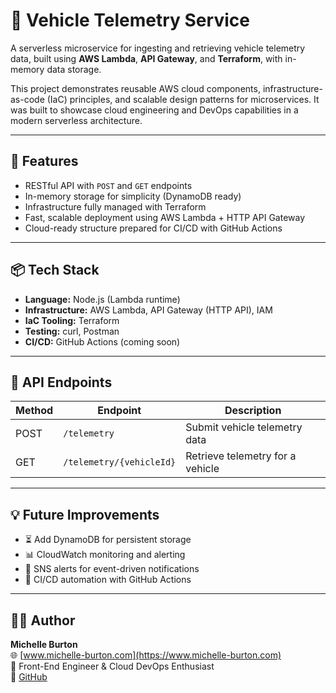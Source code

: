 # 🚗 Vehicle Telemetry Service

A serverless microservice for ingesting and retrieving vehicle telemetry data, built using **AWS Lambda**, **API Gateway**, and **Terraform**, with in-memory data storage.

This project demonstrates reusable AWS cloud components, infrastructure-as-code (IaC) principles, and scalable design patterns for microservices. It was built to showcase cloud engineering and DevOps capabilities in a modern serverless architecture.

---

## 🔧 Features

- RESTful API with `POST` and `GET` endpoints
- In-memory storage for simplicity (DynamoDB ready)
- Infrastructure fully managed with Terraform
- Fast, scalable deployment using AWS Lambda + HTTP API Gateway
- Cloud-ready structure prepared for CI/CD with GitHub Actions

---

## 📦 Tech Stack

- **Language:** Node.js (Lambda runtime)
- **Infrastructure:** AWS Lambda, API Gateway (HTTP API), IAM
- **IaC Tooling:** Terraform
- **Testing:** curl, Postman
- **CI/CD:** GitHub Actions (coming soon)

---

## 🚀 API Endpoints

| Method | Endpoint                        | Description                      |
|--------|----------------------------------|----------------------------------|
| POST   | `/telemetry`                    | Submit vehicle telemetry data    |
| GET    | `/telemetry/{vehicleId}`        | Retrieve telemetry for a vehicle |

---

## 💡 Future Improvements

- ⏳ Add DynamoDB for persistent storage  
- 📊 CloudWatch monitoring and alerting  
- 📣 SNS alerts for event-driven notifications  
- 🔁 CI/CD automation with GitHub Actions  

---

## 👩‍💻 Author

**Michelle Burton**  
🌐 [www.michelle-burton.com](https://www.michelle-burton.com)  
💼 Front-End Engineer & Cloud DevOps Enthusiast  
📁 [GitHub](https://github.com/michelle-burton)
